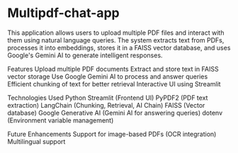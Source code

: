 # Multipdf-chat-app

This application allows users to upload multiple PDF files and interact with them using natural language queries. The system extracts text from PDFs, processes it into embeddings, stores it in a FAISS vector database, and uses Google's Gemini AI to generate intelligent responses.

 Features
Upload multiple PDF documents
Extract and store text in FAISS vector storage
Use Google Gemini AI to process and answer queries
Efficient chunking of text for better retrieval
Interactive UI using Streamlit

Technologies Used
Python
Streamlit (Frontend UI)
PyPDF2 (PDF text extraction)
LangChain (Chunking, Retrieval, AI Chain)
FAISS (Vector database)
Google Generative AI (Gemini AI for answering queries)
dotenv (Environment variable management)

 Future Enhancements
Support for image-based PDFs (OCR integration)
Multilingual support
